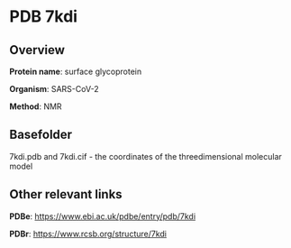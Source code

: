 # PDB 7kdi

## Overview

**Protein name**: surface glycoprotein

**Organism**: SARS-CoV-2

**Method**: NMR



## Basefolder

7kdi.pdb and 7kdi.cif - the coordinates of the threedimensional molecular model



## Other relevant links 
**PDBe**:  https://www.ebi.ac.uk/pdbe/entry/pdb/7kdi
 
**PDBr**: https://www.rcsb.org/structure/7kdi 
